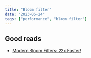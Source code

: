 ```yaml
---
title: "Bloom filter"
date: "2023-06-24"
tags: ["performance", "bloom filter"]
---
```


## Good reads

- [Modern Bloom Filters: 22x Faster!](https://save-buffer.github.io/bloom_filter.html)